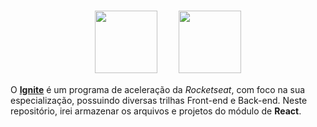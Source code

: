 <!-- # Ignite - React -->

<br>

<p align="center">
    <img height="100" src="https://raw.githubusercontent.com/luizfranzon/rocketseat-discover/c81949b3b9c3812e40b17d813e40d9feae34f459/media/imagens/ignite.svg">
    <span>ㅤㅤ</span>
    <img height="100" src="https://raw.githubusercontent.com/luizfranzon/rocketseat-discover/c81949b3b9c3812e40b17d813e40d9feae34f459/media/imagens/react-js.svg">

<br>

O <a href="https://www.rocketseat.com.br/ignite">**Ignite**</a> é um programa de aceleração da *Rocketseat*, com foco na sua especialização, possuindo diversas trilhas Front-end e Back-end.
Neste repositório, irei armazenar os arquivos e projetos do módulo de **React**.
